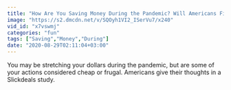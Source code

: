 ```yaml
---
title: "How Are You Saving Money During the Pandemic? Will Americans Find It Cheap or Frugal?"
image: "https://s2.dmcdn.net/v/SQOyh1VI2_ISerVu7/x240"
vid_id: "x7vswmj"
categories: "fun"
tags: ["Saving","Money","During"]
date: "2020-08-29T02:11:04+03:00"
---
```

You may be stretching your dollars during the pandemic, but are some of your actions considered cheap or frugal. Americans give their thoughts in a Slickdeals study.
